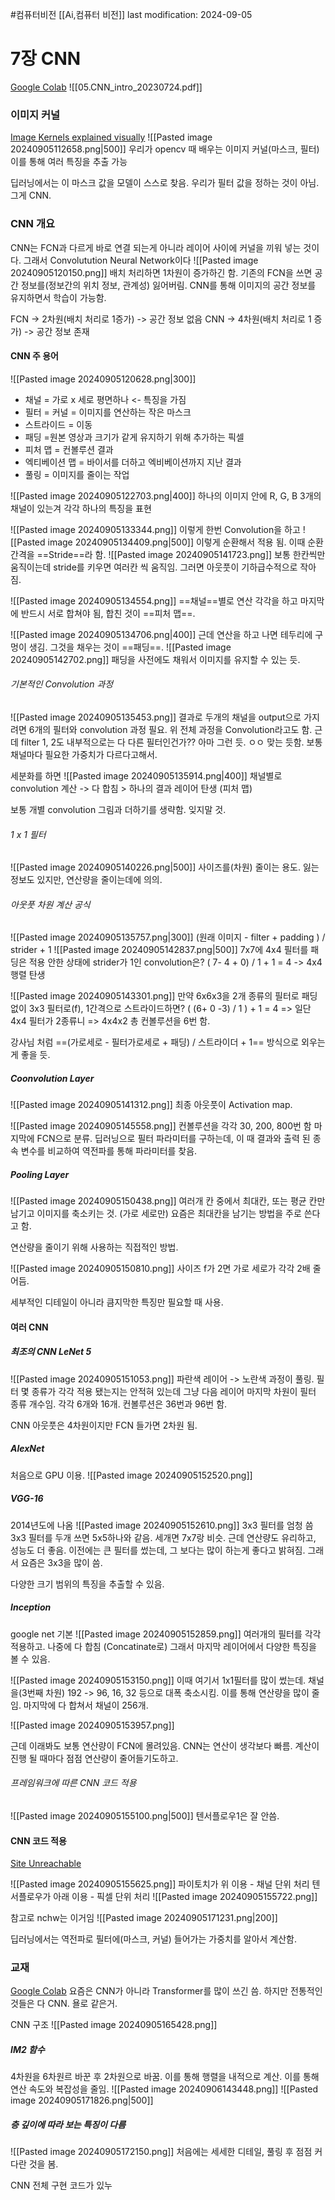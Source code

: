 #컴퓨터비전 
[[Ai,컴퓨터 비전]]
last modification: 2024-09-05

# 7장 CNN
[Google Colab](https://colab.research.google.com/drive/1WogPaDJFq9aCdQlyHZVQd4b1v01WLArm#scrollTo=tnl2vESbVP0n)
![[05.CNN_intro_20230724.pdf]]

### 이미지 커널
[Image Kernels explained visually](https://setosa.io/ev/image-kernels/)
![[Pasted image 20240905112658.png|500]]
우리가 opencv 때 배우는 이미지 커널(마스크, 필터)
이를 통해 여러 특징을 추출 가능

딥러닝에서는 이 마스크 값을 모델이 스스로 찾음. 우리가 필터 값을 정하는 것이 아님.
그게 CNN.

### CNN 개요
CNN는 FCN과 다르게 바로 연결 되는게 아니라 레이어 사이에 커널을 끼워 넣는 것이다.
그래서 Convolutution Neural Network이다
![[Pasted image 20240905120150.png]]
배치 처리하면 1차원이 증가하긴 함.
기존의 FCN을 쓰면 공간 정보를(정보간의 위치 정보, 관계성) 잃어버림.
CNN를 통해 이미지의 공간 정보를 유지하면서 학습이 가능함.

FCN -> 2차원(배치 처리로 1증가) -> 공간 정보 없음
CNN -> 4차원(배치 처리로 1 증가) -> 공간 정보 존재

#### CNN 주 용어
![[Pasted image 20240905120628.png|300]]
- 채널 = 가로 x 세로 평면하나 <- 특징을 가짐
- 필터 = 커널 = 이미지를 연산하는 작은 마스크
- 스트라이드 = 이동
- 패딩 =원본 영상과 크기가 같게 유지하기 위해 추가하는 픽셀
- 피처 맵 = 컨볼루션 결과
- 엑티베이션 맵 = 바이서를 더하고 엑비베이션까지 지난 결과
- 풀링 = 이미지를 줄이는 작업

![[Pasted image 20240905122703.png|400]]
하나의 이미지 안에 R, G, B 3개의 채널이 있는겨
각각 하나의 특징을 표현

![[Pasted image 20240905133344.png]]
이렇게 한번 Convolution을 하고
![[Pasted image 20240905134409.png|500]]
이렇게 순환해서 적용 됨. 이때 순환 간격을 ==Stride==라 함.
![[Pasted image 20240905141723.png]]
보통 한칸씩만 움직이는데 stride를 키우면 여러칸 씩 움직임. 그러면 아웃풋이 기하급수적으로 작아짐.

![[Pasted image 20240905134554.png]]
==채널==별로 연산 각각을 하고 마지막에 반드시 서로 합쳐야 됨,
합친 것이 ==피처 맵==.

![[Pasted image 20240905134706.png|400]]
근데 연산을 하고 나면 테두리에 구멍이 생김. 그것을 채우는 것이 ==패딩==.
![[Pasted image 20240905142702.png]]
패딩을 사전에도 채워서 이미지를 유지할 수 있는 듯.
###### 기본적인 Convolution 과정
![[Pasted image 20240905135453.png]]
결과로 두개의 채널을 output으로 가지려면 6개의 필터와 convolution 과정 필요.
위 전체 과정을 Convolution라고도 함.
근데 filter 1, 2도 내부적으로는 다 다른 필터인건가?? 아마 그런 듯. ㅇㅇ 맞는 듯함. 보통 채널마다 필요한 가중치가 다르다고해서.

세분화를 하면
![[Pasted image 20240905135914.png|400]]
채널별로 convolution 계산 -> 다 합침 > 하나의 결과 레이어 탄생 (피처 맵)

보통 개별 convolution 그림과 더하기를 생략함. 잊지말 것.

###### 1 x 1 필터
![[Pasted image 20240905140226.png|500]]
사이즈를(차원) 줄이는 용도. 잃는 정보도 있지만, 연산량을 줄이는데에 의의.

###### 아웃풋 차원 계산 공식
![[Pasted image 20240905135757.png|300]]
(원래 이미지 - filter + padding ) / strider  + 1
![[Pasted image 20240905142837.png|500]]
7x7에 4x4 필터를 패딩은 적용 안한 상태에 strider가 1인 convolution은?
( 7- 4 + 0) / 1  + 1 = 4 -> 4x4 행렬 탄생

![[Pasted image 20240905143301.png]]
만약 6x6x3을 2개 종류의 필터로 패딩 없이 3x3 필터로(f), 1간격으로 스트라이드하면?
( (6+ 0 -3) / 1 ) + 1 = 4 => 일단 4x4
필터가 2종류니 => 4x4x2
총 컨볼루션을 6번 함.

강사님 처럼 ==(가로세로 - 필터가로세로 + 패딩) / 스트라이더 + 1== 방식으로 외우는게 좋을 듯.
##### Coonvolution Layer
![[Pasted image 20240905141312.png]]
최종 아웃풋이 Activation map.

![[Pasted image 20240905145558.png]]
 컨볼루션을 각각 30, 200, 800번 함
마지막에 FCN으로 분류. 딥러닝으로 필터 파라미터를 구하는데, 이 때 결과와 출력 된 종속 변수를 비교하여 역전파를 통해 파라미터를 찾음.

##### Pooling Layer
![[Pasted image 20240905150438.png]]
여러개 칸 중에서 최대칸, 또는 평균 칸만 남기고 이미지를 축소키는 것. (가로 세로만)
요즘은 최대칸을 남기는 방법을 주로 쓴다고 함.

연산량을 줄이기 위해 사용하는 직접적인 방법.

![[Pasted image 20240905150810.png]]
사이즈 f가 2면 가로 세로가 각각 2배 줄어듬.

세부적인 디테일이 아니라 큼지막한 특징만 필요할 때 사용.

#### 여러 CNN
##### 최조의 CNN LeNet 5
![[Pasted image 20240905151053.png]]
파란색 레이어 -> 노란색 과정이 풀링.
필터 몇 종류가 각각 적용 됐는지는 안적혀 있는데 그냥 다음 레이어 마지막 차원이 필터 종류 개수임. 각각 6개와 16개. 컨볼루션은 36번과 96번 함.

CNN 아웃풋은 4차원이지만 FCN 들가면 2차원 됨.

##### AlexNet
처음으로 GPU 이용.
![[Pasted image 20240905152520.png]]

##### VGG-16
2014년도에 나옴
![[Pasted image 20240905152610.png]]
3x3 필터를 엄청 씀
3x3 필터를 두개 쓰면 5x5하나와 같음.
세개면 7x7랑 비슷.
근데 연산량도 유리하고, 성능도 더 좋음.
이전에는 큰 필터를 썼는데, 그 보다는 많이 하는게 좋다고 밝혀짐.
그래서 요즘은 3x3을 많이 씀.

다양한 크기 범위의 특징을 추출할 수 있음.

##### Inception
google net 기본
![[Pasted image 20240905152859.png]]
여러개의 필터를 각각 적용하고.
나중에 다 합침 (Concatinate로)
그래서 마지막 레이어에서 다양한 특징을 볼 수 있음.

![[Pasted image 20240905153150.png]]
이때 여기서 1x1필터를 많이 썼는데.
채널을(3번째 차원) 192 -> 96, 16, 32 등으로 대폭 축소시킴.
이를 통해 연산량을 많이 줄임.
마지막에 다 합쳐서 채널이 256개.

![[Pasted image 20240905153957.png]]

근데 이래봐도 보통 연산량이 FCN에 몰려있음. CNN는 연산이 생각보다 빠름. 계산이 진행 될 때마다 점점 연산량이 줄어들기도하고.

###### 프레임워크에 따른 CNN 코드 적용
![[Pasted image 20240905155100.png|500]]
텐서플로우1은 잘 안씀.

#### CNN 코드 적용
[Site Unreachable](https://colab.research.google.com/drive/1-ELITGWN51opFiFxBrjWahPl0t7PhcQ1?usp=drive_open)

![[Pasted image 20240905155625.png]]
파이토치가 위 이용 - 채널 단위 처리
텐서플로우가 아래 이용 - 픽셀 단위 처리
![[Pasted image 20240905155722.png]]

참고로 nchw는 이거임
![[Pasted image 20240905171231.png|200]]

딥러닝에서는 역전파로 필터에(마스크, 커널) 들어가는 가중치를 알아서 계산함.

### 교재
[Google Colab](https://colab.research.google.com/drive/1WogPaDJFq9aCdQlyHZVQd4b1v01WLArm#scrollTo=tnl2vESbVP0n)
요즘은 CNN가 아니라 Transformer를 많이 쓰긴 씀.
하지만 전통적인 것들은 다 CNN. 욜로 같은거.

CNN 구조
![[Pasted image 20240905165428.png]]

##### IM2 함수
4차원을 6차원르 바꾼 후 2차원으로 바꿈. 이를 통해 행렬을 내적으로 계산.
이를 통해 연산 속도와 복잡성을 줄임. 
![[Pasted image 20240906143448.png]]
![[Pasted image 20240905171826.png|500]]

##### 층 깊이에 따라 보는 특징이 다름
![[Pasted image 20240905172150.png]]
처음에는 세세한 디테일,
풀링 후 점점 커다란 것을 봄.


CNN 전체 구현 코드가 있누

